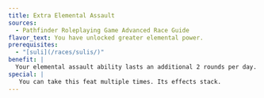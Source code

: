 ```yaml
---
title: Extra Elemental Assault
sources:
  - Pathfinder Roleplaying Game Advanced Race Guide
flavor_text: You have unlocked greater elemental power.
prerequisites:
  - "[suli](/races/sulis/)"
benefit: |
  Your elemental assault ability lasts an additional 2 rounds per day.
special: |
   You can take this feat multiple times. Its effects stack.
---
```


